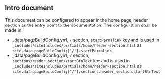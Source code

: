 ## Intro document
This document can be configured to appear in the home page, header section as the entry point to the documentation. The configuration shall be made in: 
- _data/pageBuildConfig.yml, `/` section, `startPermalink` key and is used in `_includes/siteIncludes/partials/home/header-section.html` as `site.data.pageBuildConfig['/'].startPermalink`
- _data/pageBuildConfig.yml, `/` section, `sections/header_section/startBtnText` key and is used in `_includes/siteIncludes/partials/home/header-section.html` as `site.data.pageBuildConfig["/"].sections.header_section.startBtnText`